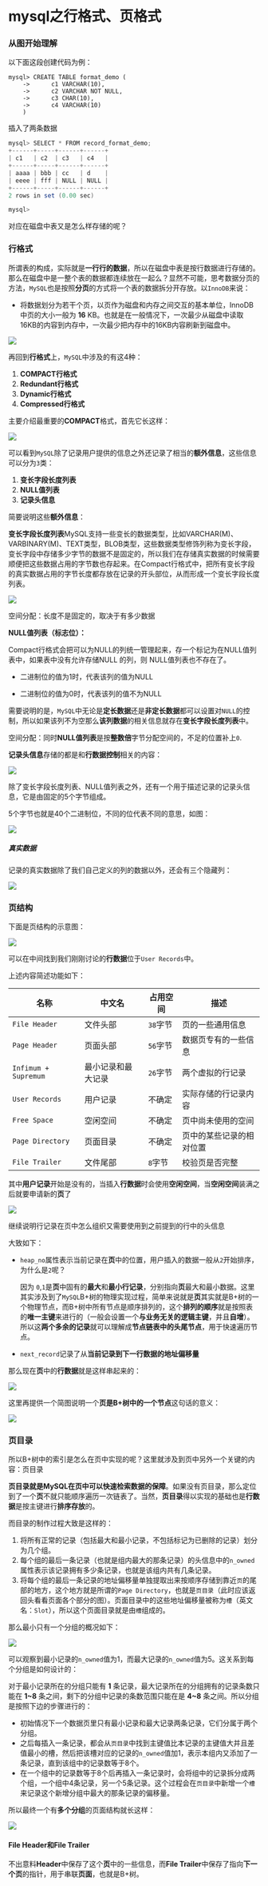 # mysql之行格式、页格式

### 从图开始理解

以下面这段创建代码为例：

```
mysql> CREATE TABLE format_demo (
    ->      c1 VARCHAR(10),
    ->      c2 VARCHAR NOT NULL,
    ->      c3 CHAR(10),
    ->      c4 VARCHAR(10)
    )
```

插入了两条数据

```java
mysql> SELECT * FROM record_format_demo;
+------+-----+------+------+
| c1   | c2  | c3   | c4   |
+------+-----+------+------+
| aaaa | bbb | cc   | d    |
| eeee | fff | NULL | NULL |
+------+-----+------+------+
2 rows in set (0.00 sec)

mysql>
```

对应在磁盘中表又是怎么样存储的呢？

### 行格式

所谓表的构成，实际就是**一行行的数据**，所以在磁盘中表是按行数据进行存储的。那么在磁盘中是一整个表的数据都连续放在一起么？显然不可能，思考数据分页的方法，`MySQL`也是按照**分页**的方式将一个表的数据拆分开存放。以`InnoDB`来说：

- 将数据划分为若干个页，以页作为磁盘和内存之间交互的基本单位，InnoDB中页的大小一般为 **16** KB。也就是在一般情况下，一次最少从磁盘中读取16KB的内容到内存中，一次最少把内存中的16KB内容刷新到磁盘中。



![](assets/20009308-6b937ecfcd509ba9.webp)

再回到**行格式**上，`MySQL`中涉及的有这4种：

1. **COMPACT行格式**
2. **Redundant行格式**
3. **Dynamic行格式**
4. **Compressed行格式**

主要介绍最重要的**COMPACT**格式，首先它长这样：

![](assets/20009308-dce19f5541e666da.webp)

可以看到`MySQL`除了记录用户提供的信息之外还记录了相当的**额外信息**，这些信息可以分为`3`类：

1. **变长字段长度列表**
2. **NULL值列表**
3. **记录头信息**

简要说明这些**额外信息**：

**变长字段长度列表**MySQL支持一些变长的数据类型，比如VARCHAR(M)、VARBINARY(M)、TEXT类型，BLOB类型，这些数据类型修饰列称为变长字段，变长字段中存储多少字节的数据不是固定的，所以我们在存储真实数据的时候需要顺便把这些数据占用的字节数也存起来。在Compact行格式中，把所有变长字段的真实数据占用的字节长度都存放在记录的开头部位，从而形成一个变长字段长度列表。

![](assets/20009308-58db733a5182ab06.webp)

空间分配：长度不是固定的，取决于有多少数据



**NULL值列表（标志位）：**

Compact行格式会把可以为NULL的列统一管理起来，存一个标记为在NULL值列表中，如果表中没有允许存储NULL 的列，则 NULL值列表也不存在了。

- 二进制位的值为1时，代表该列的值为NULL

- 二进制位的值为0时，代表该列的值不为NULL

  

需要说明的是，`MySQL`中无论是**定长数据**还是**非定长数据**都可以设置对`NULL`的控制，所以如果该列不为空那么**该列数据**的相关信息就存在**变长字段长度列表**中。

空间分配：同时**NULL值列表**是按**整数倍**字节分配空间的，不足的位置补上`0`.

**记录头信息**存储的都是和**行数据控制**相关的内容：

![](assets/20009308-9edf99d918f9d662.webp)

除了变长字段长度列表、NULL值列表之外，还有一个用于描述记录的记录头信息，它是由固定的5个字节组成。

5个字节也就是40个二进制位，不同的位代表不同的意思，如图：

![](assets/959658-20200218150835327-846563151.png)

##### 真实数据

 

 记录的真实数据除了我们自己定义的列的数据以外，还会有三个隐藏列：

![](assets/959658-20200218150958319-240368943.png)

### 页结构

下面是页结构的示意图：

![](assets/20009308-fa9174b6d7be110b.webp)

可以在中间找到我们刚刚讨论的**行数据**位于`User Records`中。

上述内容简述功能如下：

<table>
<thead>
<tr>
<th>名称</th>
<th>中文名</th>
<th>占用空间</th>
<th>描述</th>
</tr>
</thead>
<tbody>
<tr>
<td><code>File Header</code></td>
<td>文件头部</td>
<td>
<code>38</code>字节</td>
<td>页的一些通用信息</td>
</tr>
<tr>
<td><code>Page Header</code></td>
<td>页面头部</td>
<td>
<code>56</code>字节</td>
<td>数据页专有的一些信息</td>
</tr>
<tr>
<td><code>Infimum + Supremum</code></td>
<td>最小记录和最大记录</td>
<td>
<code>26</code>字节</td>
<td>两个虚拟的行记录</td>
</tr>
<tr>
<td><code>User Records</code></td>
<td>用户记录</td>
<td>不确定</td>
<td>实际存储的行记录内容</td>
</tr>
<tr>
<td><code>Free Space</code></td>
<td>空闲空间</td>
<td>不确定</td>
<td>页中尚未使用的空间</td>
</tr>
<tr>
<td><code>Page Directory</code></td>
<td>页面目录</td>
<td>不确定</td>
<td>页中的某些记录的相对位置</td>
</tr>
<tr>
<td><code>File Trailer</code></td>
<td>文件尾部</td>
<td>
<code>8</code>字节</td>
<td>校验页是否完整</td>
</tr>
</tbody>
</table>

其中**用户记录**开始是没有的，当插入**行数据**时会使用**空闲空间**，当**空闲空间**装满之后就要申请新的**页**了

![](assets/20009308-d63d258297c25d6e.webp)

继续说明行记录在页中怎么组织又需要使用到之前提到的行中的头信息

大致如下：

- `heap_no`属性表示当前记录在**页**中的位置，用户插入的数据一般从`2`开始排序，为什么是`2`呢？

  因为 `0`,`1`是**页**中固有的**最大**和**最小行记录**，分别指向**页**最大和最小数据。这里其实涉及到了`MySQL`B+树的物理实现过程，简单来说就是**页**其实就是B+树的一个物理节点，而B+树中所有节点是顺序排列的，这个**排列的顺序**就是按照表的**唯一主键**来进行的（一般会设置一个**与业务无关的逻辑主键**，并且**自增**）。所以这**两个多余的记录**就可以理解成**节点链表中的头尾节点**，用于快速遍历节点。

- `next_record`记录了从**当前记录到下一行数据的地址偏移量**

那么现在**页**中的**行数据**就是这样串起来的：

![](assets/20009308-c9de3db13ebf8df1.webp)

这里再提供一个简图说明一个**页是B+树中的一个节点**这句话的意义：

![](assets/20009308-faffd6a58103e3d5.webp)

### 页目录

所以B+树中的索引是怎么在页中实现的呢？这里就涉及到页中另外一个关键的内容：页目录

**页目录就是MySQL在页中可以快速检索数据的保障**。如果没有页目录，那么定位到了一个**页**不就只能顺序遍历一次链表了。当然，**页目录**得以实现的基础也是**行数据**是按主键进行**排序存放**的。

而目录的制作过程大致是这样的：

1. 将所有正常的记录（包括最大和最小记录，不包括标记为已删除的记录）划分为几个组。
2. 每个组的最后一条记录（也就是组内最大的那条记录）的头信息中的`n_owned`属性表示该记录拥有多少条记录，也就是该组内共有几条记录。
3. 将每个组的最后一条记录的地址偏移量单独提取出来按顺序存储到靠近`页`的尾部的地方，这个地方就是所谓的`Page Directory`，也就是`页目录`（此时应该返回头看看页面各个部分的图）。页面目录中的这些地址偏移量被称为`槽`（英文名：`Slot`），所以这个页面目录就是由`槽`组成的。

那么最小只有一个分组的概况如下：

![](assets/20009308-7d4a5fdcaef48d90.webp)

可以观察到最小记录的`n_owned`值为1，而最大记录的`n_owned`值为5。这关系到每个分组是如何设计的：

对于最小记录所在的分组只能有 **1** 条记录，最大记录所在的分组拥有的记录条数只能在 **1~8** 条之间，剩下的分组中记录的条数范围只能在是 **4~8** 条之间。所以分组是按照下边的步骤进行的：

- 初始情况下一个数据页里只有最小记录和最大记录两条记录，它们分属于两个分组。
- 之后每插入一条记录，都会从`页目录`中找到主键值比本记录的主键值大并且差值最小的槽，然后把该槽对应的记录的`n_owned`值加1，表示本组内又添加了一条记录，直到该组中的记录数等于8个。
- 在一个组中的记录数等于8个后再插入一条记录时，会将组中的记录拆分成两个组，一个组中4条记录，另一个5条记录。这个过程会在`页目录`中新增一个`槽`来记录这个新增分组中最大的那条记录的偏移量。

所以最终一个有**多个分组**的页面结构就长这样：

![](assets/20009308-0701a5918bface48.webp)

#### File Header和File Trailer

不出意料**Header**中保存了这个**页**中的一些信息，而**File Trailer**中保存了指向**下一个页**的指针，用于串联**页面**，也就是B+树。